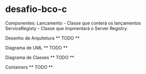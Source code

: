 # desafio-bco-c

Componentes:
  Lancamento - Classe que conterá os lançamentos
  ServiceRegisty - Classe que impmentará o Server Registry.

Desenho de Arquitetura
** TODO **

Diagrama de UML
** TODO **

Diagrama de Classes
** TODO **

Containers
** TODO **
